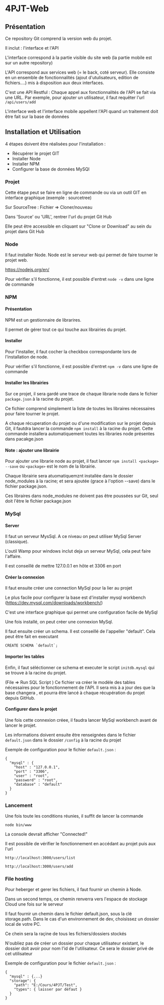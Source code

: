 # 4PJT-Web

## Présentation

Ce repository Git comprend la version web du projet.

Il inclut : l'interface et l'API

L'interface correspond à la partie visible du site web (la partie mobile est sur un autre repository)

L'API correspond aux services web (= le back, coté serveur). Elle consiste en un ensemble de fonctionnalités (ajout d'utulisateurs, edition de fichiers....) mis à disposition aux deux interfaces.

C'est une API Restful : Chaque appel aux fonctionnalités de l'API se fait via une URL. Par exemple, pour ajouter un utilisateur, il faut requêter l'url `/api/users/add`

L'interface web et l'interface mobile appellent l'API quand un traitement doit être fait sur la base de données


## Installation et Utilisation

4 étapes doivent être réalisées pour l'installation :

- Récupérer le projet GIT
- Installer Node
- Installer NPM
- Configurer la base de données MySQl

### Projet

Cette étape peut se faire en ligne de commande ou via un outil GIT en interface graphique (exemple : sourcetree)

Sur SourceTree : Fichier => Cloner/nouveau 

Dans 'Source' ou 'URL', rentrer l'url du projet Git Hub

Elle peut être accessible en cliquant sur "Clone or Download" au sein du projet dans Git Hub

### Node

Il faut installer Node. Node est le serveur web qui permet de faire tourner le projet web.

https://nodejs.org/en/

Pour vérifier s'il fonctionne, il est possible d'entret `node -v` dans une ligne de commande

### NPM

#### Présentation

NPM est un gestionnaire de librarires.

Il permet de gérer tout ce qui touche aux librairies du projet.

#### Installer

Pour l'installer, il faut cocher la checkbox correspondante lors de l'installation de node.

Pour vérifier s'il fonctionne, il est possible d'entret `npm -v` dans une ligne de commande

#### Installer les librairies

Sur ce projet, il sera gardé une trace de chaque librarie node dans le fichier `package.json` à la racine du projet.

Ce fichier comprend simplement la liste de toutes les libraires nécessaires pour faire tourner le projet.

A chaque récuperation du projet ou d'une modification sur le projet depuis Git, il fautdra lancer la commande `npm install` à la racine du projet. Cette commande installera automatiquement toutes les libraries node présentes dans pacakge.json


#### Note : ajouter une librairie

Pour ajouter une librarie node au projet, il faut lancer `npm install <package> --save` ou `<package>` est le nom de la librairie. 

Chaque librairie sera atuomatiquemznt installée dans le dossier node_modules à la racine; et sera ajoutée (grace à l'option --save) dans le  fichier package.json. 

Ces libraires dans node_modules ne doivent pas être poussées sur Git, seul doit l'être le fichier package.json

### MySql


#### Server

Il faut un serveur MysSql. A ce niveau on peut utiliser  MySql Server (classique).

L'outil Wamp pour windows inclut deja un serveur MySql, cela peut faire l'affaire.

Il est conseillé de mettre 127.0.0.1 en hôte et 3306 en port


#### Créer la connexion

Il faut ensuite créer une connection MySql pour la lier au projet

Le plus facile pour configurer la base est d'installer  mysql workbench (https://dev.mysql.com/downloads/workbench/)

C'est une interface graphique qui permet une configuration facile de MySql

Une fois installé, on peut créer une connexion MySql.

Il faut ensuite créer un schema. Il est conseillé de l'appeller "default".  Cela peut être fait en executant 

```
CREATE SCHEMA `default`;
```


#### Importer les tables

Enfin, il faut séléctionner ce schema et executer le script  `initdb.mysql` qui se trouve à la racine du projet.


(File => Run SQL Script )
Ce fichier va créer le modèle des tables nécessaires pour le fonctionnement de l'API. Il sera mis à a jour des que la base changera , et pourra être lancé à chaque récupération du projet depuis GitHub.


#### Configurer dans le projet

Une fois cette connexion créee, il faudra lancer MySql workbench avant de lancer le projet. 

Les informations doivent ensuite être renseignées dans le fichier `default.json` dans le dossier `/config` à la racine du projet

Exemple de configuration pour le fichier `default.json` : 

````
{
  "mysql" : {
    "host" : "127.0.0.1",
    "port" : "3306",
    "user" : "root",
    "password" : "root",
    "database" : "default"
  }
}
````

### Lancement

Une fois toute les conditions réunies, il suffit de lancer la commande 

```
node bin/www

```

La console devrait afficher "Connected!"

Il est possible de vérifier le fonctionnement en accédant au projet puis aux l'url 

`http://localhost:3000/users/list`

`http://localhost:3000/users/add`


### File hosting

Pour heberger et gerer les fichiers, il faut fournir un chemin à Node.

Dans un second temps, ce chemin renverra vers l'espace de stockage Cloud une fois sur le serveur

Il faut fournir un chemin dans le fichier default.json, sous la clé storage.path. Dans le cas d'un environnement de dev, choisissez un dossier local de votre PC.

Ce chein sera la raçine de tous les fichiers/dossiers stockés

N'oubliez pas de créer un dossier pour chaque utilisateur existant, le dossier doit avoir pour nom l'id de l'utilisateur. Ce sera le dossier privé de cet utilisateur

Exemple de configuration pour le fichier `default.json` : 

````
{
  "mysql" : {...}
  "storage": {
    "path": "E:/Cours/4PJT/Test",
    "types": { laisser par défaut } 
  }
}
````

